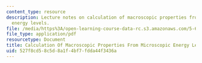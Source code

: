 ```yaml
---
content_type: resource
description: Lecture notes on calculation of macroscopic properties from microscopic
  energy levels.
file: /media/https%3A/open-learning-course-data-rc.s3.amazonaws.com/5-62-physical-chemistry-ii-spring-2008/527f8cd58c5d8a1f4bf7fdda44f3436a_09_562ln08.pdf
file_type: application/pdf
resourcetype: Document
title: Calculation Of Macroscopic Properties From Microscopic Energy Levels
uid: 527f8cd5-8c5d-8a1f-4bf7-fdda44f3436a
---
```

